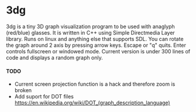 # 3dg #
3dg is a tiny 3D graph visualization program to be used with anaglyph (red/blue) glasses.  It is written in C++ using Simple Directmedia Layer library.  Runs on linux and anything else that supports SDL.  You can rotate the graph around 2 axis by pressing arrow keys.  Escape or "q" quits.  Enter controls fullscreen or windowed mode.  Current version is under 300 lines of code and displays a random graph only.


#### TODO ####
* Current screen projection function is a hack and therefore zoom is broken
* Add suport for DOT files https://en.wikipedia.org/wiki/DOT_(graph_description_language)
